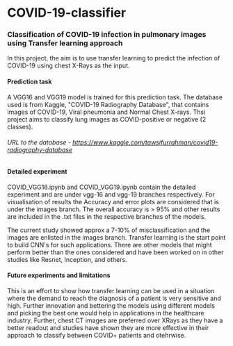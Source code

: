 # COVID-19-classifier

### Classification of COVID-19 infection in pulmonary images using Transfer learning approach
In this project, the aim is to use transfer learning to predict the infection of COVID-19 using chest X-Rays as the input.

#### Prediction task
A VGG16 and VGG19 model is trained for this prediction task. The database used is from Kaggle, "COVID-19 Radiography Database", that contains images of COVID-19, Viral pneumonia and Normal Chest X-rays. Thsi project aims to classify lung images as COVID-positive or negative (2 classes). 

###### URL to the database - https://www.kaggle.com/tawsifurrahman/covid19-radiography-database

#### Detailed experiment
COVID_VGG16.ipynb and COVID_VGG19.ipynb contain the detailed experiment and are under vgg-16 and vgg-19 branches respectively. For visualisation of results the Accuracy and error plots are considered that is under the images branch.
The overall accuracy is > 95% and other results are included in the .txt files in the respective branches of the models.

The current study showed approx a 7-10% of misclassification and the images are enlisted in the images branch. Transfer learning is the start point to build CNN's for such applications. There are other models that might perform better than the ones considered and have been worked on in other studies like Resnet, Inception, and others.

#### Future experiments and limitations
This is an effort to show how transfer learning can be used in a situation where the demand to reach the diagnosis of a patient is very sensitive and high. Further innovation and bettering the models using different models and picking the best one would help in applications in the healthcare industry. Further, chest CT images are preferred over XRays as they have a better readout and studies have shown they are more effective in their approach to classify between COVID+ patients and otehrwise. 

